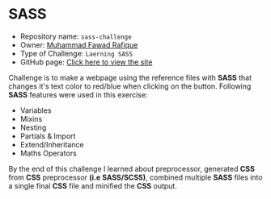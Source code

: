 # SASS
* Repository name: `sass-challenge`
* Owner: [Muhammad Fawad Rafique](https://github.com/fawadrafique)
* Type of Challenge: `Laerning SASS`
* GitHub page: [Click here to view the site](https://fawadrafique.github.io/sass-challenge/)

Challenge is to make a webpage using the reference files with **SASS** that changes it's text color to red/blue when clicking on the button. Following **SASS** features were used in this exercise:

* Variables
* Mixins
* Nesting
* Partials & Import
* Extend/Inheritance
* Maths Operators

By the end of this challenge I learned about preprocessor, generated **CSS** from **CSS** preprocessor **(i.e SASS/SCSS)**, combined multiple **SASS** files into a single final **CSS** file and minified the **CSS** output.